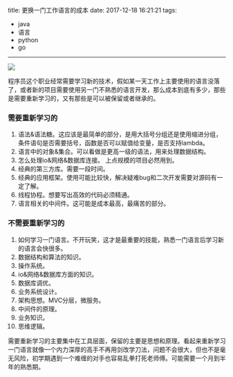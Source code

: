 title: 更换一门工作语言的成本
date: 2017-12-18 16:21:21
tags:
- java
- 语言
- python
- go

---

![](http://hexo-tuchuan.qiniudn.com/lang.jpeg)

程序员这个职业经常需要学习新的技术，假如某一天工作上主要使用的语言没落了，或者新的项目需要使用另一门不熟悉的语言开发，那么成本到底有多少，那些是需要重新学习的，又有那些是可以被保留或者继承的。

### 需要重新学习的
1. 语法&语法糖。这应该是最简单的部分，是用大括号分组还是使用缩进分组，条件语句是否需要括号，函数是否可以赋值给变量，是否支持lambda。
2. 语言中的对象&集合。可以看做是更高一级的语法，用来处理数据结构。
3. 怎么处理io&网络&数据库连接。 上点规模的项目必然用到。
4. 经典的第三方库。需要一段时间。
5. 经典的应用框架。使用可能比较快，解决疑难bug和二次开发需要对源码有一定了解。
6. 线程协程。想要写出高效的代码必须精通。
7. 语言相关的中间件。这可能是成本最高，最痛苦的部分。

### 不需要重新学习的
1. 如何学习一门语言。不开玩笑，这才是最重要的技能，熟悉一门语言后学习新的语言会快很多。
2. 数据结构和算法的知识。
3. 操作系统。
4. io&网络&数据库方面的知识。
5. 数据库调优。
6. 业务系统设计。
7. 架构思想。MVC分层，微服务。
8. 中间件的原理。
9. 业务知识。
10. 思维逻辑。

需要重新学习的主要集中在工具层面，保留的主要是思想和原理。看起来重新学习一门语言就像一个内力深厚的高手不再用剑改学刀法，问题不会很大，但也不是毫无风险，初学期遇到一个难缠的对手也容易乱拳打死老师傅。可能需要一个月到半年的熟悉期。